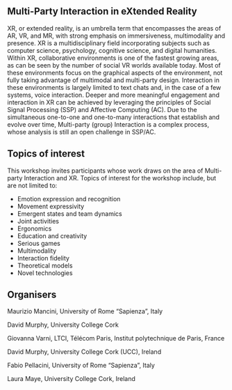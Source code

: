 ## Multi-Party Interaction in eXtended Reality
XR, or extended reality, is an umbrella term that encompasses the areas of AR, VR, and MR, with strong emphasis on immersiveness, multimodality and presence. XR is a multidisciplinary field incorporating subjects such as computer science, psychology, cognitive science, and digital humanities. Within XR, collaborative environments is one of the fastest growing areas, as can be seen by the number of social VR worlds available today. Most of these environments focus on the graphical aspects of the environment, not fully taking advantage of multimodal and multi-party design. Interaction in these environments is largely limited to text chats and, in the case of a few systems, voice interaction. 
Deeper and more meaningful engagement and interaction in XR can be achieved by leveraging the principles of Social Signal Processing (SSP) and Affective Computing (AC). Due to the simultaneous one-to-one and one-to-many interactions that establish and evolve over time, Multi-party (group) Interaction is a complex process, whose analysis is still an open challenge in SSP/AC. 

## Topics of interest
This workshop invites participants whose work draws on the area of Multi-party Interaction and XR. Topics of interest for the workshop include, but are not limited to:
* Emotion expression and recognition
* Movement expressivity
* Emergent states and team dynamics
* Joint activities
* Ergonomics
* Education and creativity
* Serious games
* Multimodality
* Interaction fidelity
* Theoretical models
* Novel technologies

## Organisers

Maurizio Mancini, University of Rome “Sapienza”, Italy  

David Murphy, University College Cork  

Giovanna Varni, LTCI, Télécom Paris, Institut polytechnique de Paris, France  

David Murphy, University College Cork (UCC), Ireland  

Fabio Pellacini, University of Rome “Sapienza”, Italy  

Laura Maye, University College Cork, Ireland  
